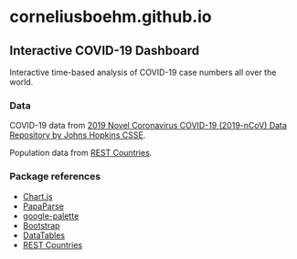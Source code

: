 # corneliusboehm.github.io

## Interactive COVID-19 Dashboard
Interactive time-based analysis of COVID-19 case numbers all over the world.

### Data
COVID-19 data from [2019 Novel Coronavirus COVID-19 (2019-nCoV) Data Repository by Johns Hopkins CSSE](https://github.com/CSSEGISandData/COVID-19).

Population data from [REST Countries](https://restcountries.eu/).

### Package references
- [Chart.js](https://www.chartjs.org/)
- [PapaParse](https://www.papaparse.com/)
- [google-palette](https://github.com/google/palette.js/tree/master)
- [Bootstrap](https://getbootstrap.com/)
- [DataTables](https://datatables.net/)
- [REST Countries](https://restcountries.eu/)
